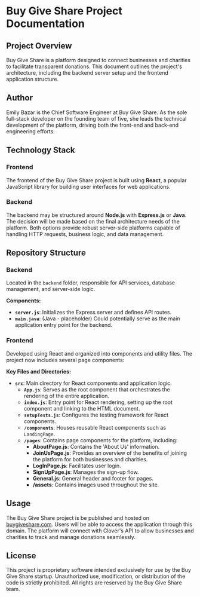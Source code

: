 # Buy Give Share Project Documentation

## Project Overview

Buy Give Share is a platform designed to connect businesses and charities to facilitate transparent donations. This document outlines the project's architecture, including the backend server setup and the frontend application structure.

## Author
Emily Bazar is the Chief Software Engineer at Buy Give Share. As the sole full-stack developer on the founding team of five, she leads the technical development of the platform, driving both the front-end and back-end engineering efforts.

## Technology Stack

### Frontend

The frontend of the Buy Give Share project is built using **React**, a popular JavaScript library for building user interfaces for web applications.

### Backend

The backend may be structured around **Node.js** with **Express.js** or **Java**. The decision will be made based on the final architecture needs of the platform. Both options provide robust server-side platforms capable of handling HTTP requests, business logic, and data management.

## Repository Structure

### Backend

Located in the `backend` folder, responsible for API services, database management, and server-side logic.

**Components:**
- **`server.js`**: Initializes the Express server and defines API routes.
- **`main.java`**: (Java - placeholder) Could potentially serve as the main application entry point for the backend.

### Frontend

Developed using React and organized into components and utility files. The project now includes several page components:

**Key Files and Directories:**
- **`src`**: Main directory for React components and application logic.
  - **`App.js`**: Serves as the root component that orchestrates the rendering of the entire application.
  - **`index.js`**: Entry point for React rendering, setting up the root component and linking to the HTML document.
  - **`setupTests.js`**: Configures the testing framework for React components.
  - **`/components`**: Houses reusable React components such as `LandingPage`.
  - **`/pages`**: Contains page components for the platform, including:
    - **AboutPage.js**: Contains the 'About Us' information.
    - **JoinUsPage.js**: Provides an overview of the benefits of joining the platform for both businesses and charities.
    - **LogInPage.js**: Facilitates user login.
    - **SignUpPage.js**: Manages the sign-up flow.
    - **General.js**: General header and footer for pages.
    - **/assets**: Contains images used throughout the site.

## Usage

The Buy Give Share project is be published and hosted on [buygiveshare.com](http://buygiveshare.com). Users will be able to access the application through this domain. 
The platform will connect with Clover's API to allow businesses and charities to track and manage donations seamlessly.


## License

This project is proprietary software intended exclusively for use by the Buy Give Share startup. Unauthorized use, modification, or distribution of the code is strictly prohibited. All rights are reserved by the Buy Give Share team.

